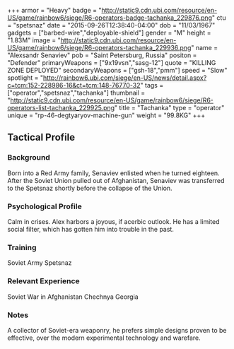 +++
armor = "Heavy"
badge = "http://static9.cdn.ubi.com/resource/en-US/game/rainbow6/siege/R6-operators-badge-tachanka_229876.png"
ctu = "spetsnaz"
date = "2015-09-26T12:38:40-04:00"
dob = "11/03/1967"
gadgets = ["barbed-wire","deployable-shield"]
gender = "M"
height = "1.83M"
image = "http://static9.cdn.ubi.com/resource/en-US/game/rainbow6/siege/R6-operators-tachanka_229936.png"
name = "Alexsandr Senaviev"
pob = "Saint Petersburg, Russia"
positon = "Defender"
primaryWeapons = ["9x19vsn","sasg-12"]
quote = "KILLING ZONE DEPLOYED"
secondaryWeapons = ["gsh-18","pmm"]
speed = "Slow"
spotlight = "http://rainbow6.ubi.com/siege/en-US/news/detail.aspx?c=tcm:152-228986-16&ct=tcm:148-76770-32"
tags = ["operator","spetsnaz","tachanka"]
thumbnail = "http://static9.cdn.ubi.com/resource/en-US/game/rainbow6/siege/R6-operators-list-tachanka_229925.png"
title = "Tachanka"
type = "operator"
unique = "rp-46-degtyaryov-machine-gun"
weight = "99.8KG"
+++

## Tactical Profile

### Background

Born into a Red Army family, Senaviev enlisted when he turned eighteen. After the Soviet Union pulled out of Afghanistan, Senaviev was transferred to the Spetsnaz shortly before the collapse of the Union.

### Psychological Profile

Calm in crises. Alex harbors a joyous, if acerbic outlook. He has a limited social filter, which has gotten him into trouble in the past.

### Training

Soviet Army
Spetsnaz

### Relevant Experience

Soviet War in Afghanistan
Chechnya
Georgia

### Notes

A collector of Soviet-era weaponry, he prefers simple designs proven to be effective, over the modern experimental technology and warefare.
